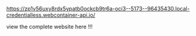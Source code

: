 https://zp1v56uxy8rdx5ypatb0ockcb9tr6a-oci3--5173--96435430.local-credentialless.webcontainer-api.io/

view the complete website here !!!
